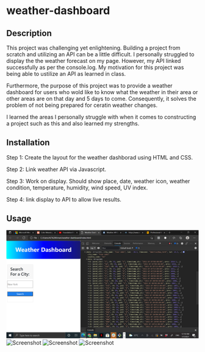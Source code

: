 # weather-dashboard

## Description
This project was challenging yet enlightening. Building a project from scratch and utilizing an API can be a little difficult. I personally struggled to display the the weather forecast on my page. However, my API linked successfully as per the console.log. My motivation for this project was being able to ustilize an API as learned in class.

Furthermore, the purpose of this project was to provide a weather dashboard for users who wold like to know what the weather in their area or other areas are on that day and 5 days to come. Consequently, it solves the problem of not being prepared for ceratin weather changes.

I learned the areas I personally struggle with when it comes to constructing a project such as this and also learned my strengths.
## Installation
Step 1: Create the layout for the weather dashborad using HTML and CSS.

Step 2: Link weather API via Javascript.

Step 3: Work on display. Should show place, date, weather icon, weather condition, temperature, humidity, wind speed, UV index. 

Step 4: link display to API to allow live results.

## Usage

![Screenshot](weather-API-in-Console.png)
![Screenshot]()
![Screenshot]()
![Screenshot]()
